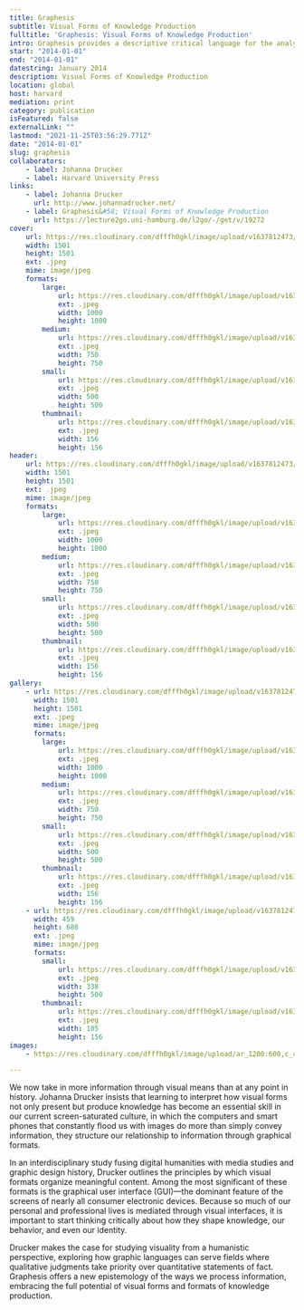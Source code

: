 ```yaml
---
title: Graphesis
subtitle: Visual Forms of Knowledge Production
fulltitle: 'Graphesis: Visual Forms of Knowledge Production'
intro: Graphesis provides a descriptive critical language for the analysis of graphical knowledge.
start: "2014-01-01"
end: "2014-01-01"
datestring: January 2014
description: Visual Forms of Knowledge Production
location: global
host: harvard
mediation: print
category: publication
isFeatured: false
externalLink: ""
lastmod: "2021-11-25T03:56:29.771Z"
date: "2014-01-01"
slug: graphesis
collaborators:
    - label: Johanna Drucker
    - label: Harvard University Press
links:
    - label: Johanna Drucker
      url: http://www.johannadrucker.net/
    - label: Graphesis&#58; Visual Forms of Knowledge Production
      url: https://lecture2go.uni-hamburg.de/l2go/-/get/v/19272
cover:
    url: https://res.cloudinary.com/dfffh0gkl/image/upload/v1637812473/graphesis2_a0818fef2b.jpg
    width: 1501
    height: 1501
    ext: .jpeg
    mime: image/jpeg
    formats:
        large:
            url: https://res.cloudinary.com/dfffh0gkl/image/upload/v1637812474/large_graphesis2_a0818fef2b.jpg
            ext: .jpeg
            width: 1000
            height: 1000
        medium:
            url: https://res.cloudinary.com/dfffh0gkl/image/upload/v1637812474/medium_graphesis2_a0818fef2b.jpg
            ext: .jpeg
            width: 750
            height: 750
        small:
            url: https://res.cloudinary.com/dfffh0gkl/image/upload/v1637812475/small_graphesis2_a0818fef2b.jpg
            ext: .jpeg
            width: 500
            height: 500
        thumbnail:
            url: https://res.cloudinary.com/dfffh0gkl/image/upload/v1637812474/thumbnail_graphesis2_a0818fef2b.jpg
            ext: .jpeg
            width: 156
            height: 156
header:
    url: https://res.cloudinary.com/dfffh0gkl/image/upload/v1637812473/graphesis2_a0818fef2b.jpg
    width: 1501
    height: 1501
    ext: .jpeg
    mime: image/jpeg
    formats:
        large:
            url: https://res.cloudinary.com/dfffh0gkl/image/upload/v1637812474/large_graphesis2_a0818fef2b.jpg
            ext: .jpeg
            width: 1000
            height: 1000
        medium:
            url: https://res.cloudinary.com/dfffh0gkl/image/upload/v1637812474/medium_graphesis2_a0818fef2b.jpg
            ext: .jpeg
            width: 750
            height: 750
        small:
            url: https://res.cloudinary.com/dfffh0gkl/image/upload/v1637812475/small_graphesis2_a0818fef2b.jpg
            ext: .jpeg
            width: 500
            height: 500
        thumbnail:
            url: https://res.cloudinary.com/dfffh0gkl/image/upload/v1637812474/thumbnail_graphesis2_a0818fef2b.jpg
            ext: .jpeg
            width: 156
            height: 156
gallery:
    - url: https://res.cloudinary.com/dfffh0gkl/image/upload/v1637812473/graphesis2_a0818fef2b.jpg
      width: 1501
      height: 1501
      ext: .jpeg
      mime: image/jpeg
      formats:
        large:
            url: https://res.cloudinary.com/dfffh0gkl/image/upload/v1637812474/large_graphesis2_a0818fef2b.jpg
            ext: .jpeg
            width: 1000
            height: 1000
        medium:
            url: https://res.cloudinary.com/dfffh0gkl/image/upload/v1637812474/medium_graphesis2_a0818fef2b.jpg
            ext: .jpeg
            width: 750
            height: 750
        small:
            url: https://res.cloudinary.com/dfffh0gkl/image/upload/v1637812475/small_graphesis2_a0818fef2b.jpg
            ext: .jpeg
            width: 500
            height: 500
        thumbnail:
            url: https://res.cloudinary.com/dfffh0gkl/image/upload/v1637812474/thumbnail_graphesis2_a0818fef2b.jpg
            ext: .jpeg
            width: 156
            height: 156
    - url: https://res.cloudinary.com/dfffh0gkl/image/upload/v1637812473/graphesis1_d4c8c4e549.jpg
      width: 459
      height: 680
      ext: .jpeg
      mime: image/jpeg
      formats:
        small:
            url: https://res.cloudinary.com/dfffh0gkl/image/upload/v1637812474/small_graphesis1_d4c8c4e549.jpg
            ext: .jpeg
            width: 338
            height: 500
        thumbnail:
            url: https://res.cloudinary.com/dfffh0gkl/image/upload/v1637812474/thumbnail_graphesis1_d4c8c4e549.jpg
            ext: .jpeg
            width: 105
            height: 156
images:
    - https://res.cloudinary.com/dfffh0gkl/image/upload/ar_1200:600,c_crop/c_limit,h_1200,w_600/v1637812473/graphesis2_a0818fef2b.jpg

---
```

We now take in more information through visual means than at any point in history. Johanna Drucker insists that learning to interpret how visual forms not only present but produce knowledge has become an essential skill in our current screen-saturated culture, in which the computers and smart phones that constantly flood us with images do more than simply convey information, they structure our relationship to information through graphical formats. 

In an interdisciplinary study fusing digital humanities with media studies and graphic design history, Drucker outlines the principles by which visual formats organize meaningful content. Among the most significant of these formats is the graphical user interface (GUI)—the dominant feature of the screens of nearly all consumer electronic devices. Because so much of our personal and professional lives is mediated through visual interfaces, it is important to start thinking critically about how they shape knowledge, our behavior, and even our identity.

Drucker makes the case for studying visuality from a humanistic perspective, exploring how graphic languages can serve fields where qualitative judgments take priority over quantitative statements of fact. Graphesis offers a new epistemology of the ways we process information, embracing the full potential of visual forms and formats of knowledge production.